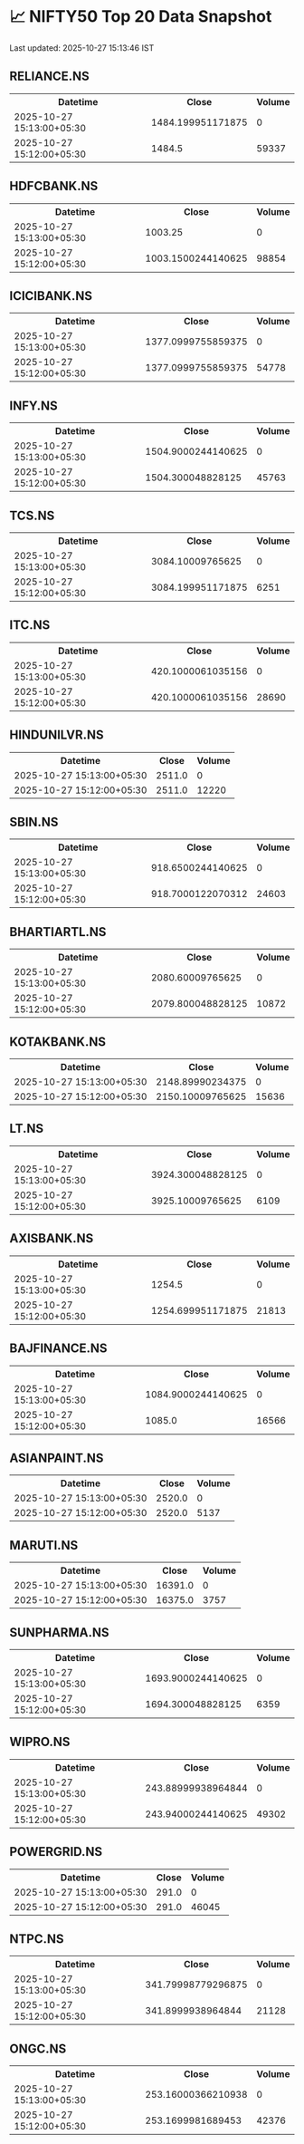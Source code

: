# 📈 NIFTY50 Top 20 Data Snapshot

Last updated: 2025-10-27 15:13:46 IST

## RELIANCE.NS

<table>
  <tr><th>Datetime</th><th>Close</th><th>Volume</th></tr>
  <tr><td>2025-10-27 15:13:00+05:30</td><td>1484.199951171875</td><td>0</td></tr>
  <tr><td>2025-10-27 15:12:00+05:30</td><td>1484.5</td><td>59337</td></tr>
</table>

## HDFCBANK.NS

<table>
  <tr><th>Datetime</th><th>Close</th><th>Volume</th></tr>
  <tr><td>2025-10-27 15:13:00+05:30</td><td>1003.25</td><td>0</td></tr>
  <tr><td>2025-10-27 15:12:00+05:30</td><td>1003.1500244140625</td><td>98854</td></tr>
</table>

## ICICIBANK.NS

<table>
  <tr><th>Datetime</th><th>Close</th><th>Volume</th></tr>
  <tr><td>2025-10-27 15:13:00+05:30</td><td>1377.0999755859375</td><td>0</td></tr>
  <tr><td>2025-10-27 15:12:00+05:30</td><td>1377.0999755859375</td><td>54778</td></tr>
</table>

## INFY.NS

<table>
  <tr><th>Datetime</th><th>Close</th><th>Volume</th></tr>
  <tr><td>2025-10-27 15:13:00+05:30</td><td>1504.9000244140625</td><td>0</td></tr>
  <tr><td>2025-10-27 15:12:00+05:30</td><td>1504.300048828125</td><td>45763</td></tr>
</table>

## TCS.NS

<table>
  <tr><th>Datetime</th><th>Close</th><th>Volume</th></tr>
  <tr><td>2025-10-27 15:13:00+05:30</td><td>3084.10009765625</td><td>0</td></tr>
  <tr><td>2025-10-27 15:12:00+05:30</td><td>3084.199951171875</td><td>6251</td></tr>
</table>

## ITC.NS

<table>
  <tr><th>Datetime</th><th>Close</th><th>Volume</th></tr>
  <tr><td>2025-10-27 15:13:00+05:30</td><td>420.1000061035156</td><td>0</td></tr>
  <tr><td>2025-10-27 15:12:00+05:30</td><td>420.1000061035156</td><td>28690</td></tr>
</table>

## HINDUNILVR.NS

<table>
  <tr><th>Datetime</th><th>Close</th><th>Volume</th></tr>
  <tr><td>2025-10-27 15:13:00+05:30</td><td>2511.0</td><td>0</td></tr>
  <tr><td>2025-10-27 15:12:00+05:30</td><td>2511.0</td><td>12220</td></tr>
</table>

## SBIN.NS

<table>
  <tr><th>Datetime</th><th>Close</th><th>Volume</th></tr>
  <tr><td>2025-10-27 15:13:00+05:30</td><td>918.6500244140625</td><td>0</td></tr>
  <tr><td>2025-10-27 15:12:00+05:30</td><td>918.7000122070312</td><td>24603</td></tr>
</table>

## BHARTIARTL.NS

<table>
  <tr><th>Datetime</th><th>Close</th><th>Volume</th></tr>
  <tr><td>2025-10-27 15:13:00+05:30</td><td>2080.60009765625</td><td>0</td></tr>
  <tr><td>2025-10-27 15:12:00+05:30</td><td>2079.800048828125</td><td>10872</td></tr>
</table>

## KOTAKBANK.NS

<table>
  <tr><th>Datetime</th><th>Close</th><th>Volume</th></tr>
  <tr><td>2025-10-27 15:13:00+05:30</td><td>2148.89990234375</td><td>0</td></tr>
  <tr><td>2025-10-27 15:12:00+05:30</td><td>2150.10009765625</td><td>15636</td></tr>
</table>

## LT.NS

<table>
  <tr><th>Datetime</th><th>Close</th><th>Volume</th></tr>
  <tr><td>2025-10-27 15:13:00+05:30</td><td>3924.300048828125</td><td>0</td></tr>
  <tr><td>2025-10-27 15:12:00+05:30</td><td>3925.10009765625</td><td>6109</td></tr>
</table>

## AXISBANK.NS

<table>
  <tr><th>Datetime</th><th>Close</th><th>Volume</th></tr>
  <tr><td>2025-10-27 15:13:00+05:30</td><td>1254.5</td><td>0</td></tr>
  <tr><td>2025-10-27 15:12:00+05:30</td><td>1254.699951171875</td><td>21813</td></tr>
</table>

## BAJFINANCE.NS

<table>
  <tr><th>Datetime</th><th>Close</th><th>Volume</th></tr>
  <tr><td>2025-10-27 15:13:00+05:30</td><td>1084.9000244140625</td><td>0</td></tr>
  <tr><td>2025-10-27 15:12:00+05:30</td><td>1085.0</td><td>16566</td></tr>
</table>

## ASIANPAINT.NS

<table>
  <tr><th>Datetime</th><th>Close</th><th>Volume</th></tr>
  <tr><td>2025-10-27 15:13:00+05:30</td><td>2520.0</td><td>0</td></tr>
  <tr><td>2025-10-27 15:12:00+05:30</td><td>2520.0</td><td>5137</td></tr>
</table>

## MARUTI.NS

<table>
  <tr><th>Datetime</th><th>Close</th><th>Volume</th></tr>
  <tr><td>2025-10-27 15:13:00+05:30</td><td>16391.0</td><td>0</td></tr>
  <tr><td>2025-10-27 15:12:00+05:30</td><td>16375.0</td><td>3757</td></tr>
</table>

## SUNPHARMA.NS

<table>
  <tr><th>Datetime</th><th>Close</th><th>Volume</th></tr>
  <tr><td>2025-10-27 15:13:00+05:30</td><td>1693.9000244140625</td><td>0</td></tr>
  <tr><td>2025-10-27 15:12:00+05:30</td><td>1694.300048828125</td><td>6359</td></tr>
</table>

## WIPRO.NS

<table>
  <tr><th>Datetime</th><th>Close</th><th>Volume</th></tr>
  <tr><td>2025-10-27 15:13:00+05:30</td><td>243.88999938964844</td><td>0</td></tr>
  <tr><td>2025-10-27 15:12:00+05:30</td><td>243.94000244140625</td><td>49302</td></tr>
</table>

## POWERGRID.NS

<table>
  <tr><th>Datetime</th><th>Close</th><th>Volume</th></tr>
  <tr><td>2025-10-27 15:13:00+05:30</td><td>291.0</td><td>0</td></tr>
  <tr><td>2025-10-27 15:12:00+05:30</td><td>291.0</td><td>46045</td></tr>
</table>

## NTPC.NS

<table>
  <tr><th>Datetime</th><th>Close</th><th>Volume</th></tr>
  <tr><td>2025-10-27 15:13:00+05:30</td><td>341.79998779296875</td><td>0</td></tr>
  <tr><td>2025-10-27 15:12:00+05:30</td><td>341.8999938964844</td><td>21128</td></tr>
</table>

## ONGC.NS

<table>
  <tr><th>Datetime</th><th>Close</th><th>Volume</th></tr>
  <tr><td>2025-10-27 15:13:00+05:30</td><td>253.16000366210938</td><td>0</td></tr>
  <tr><td>2025-10-27 15:12:00+05:30</td><td>253.1699981689453</td><td>42376</td></tr>
</table>

